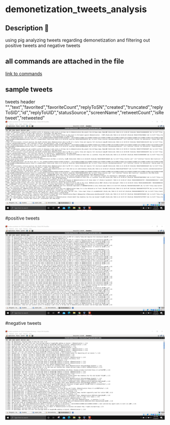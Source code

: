 # demonetization_tweets_analysis
## Description 📌
using pig analyzing tweets regarding demonetization and filtering out positive tweets and negative tweets 

## all commands are attached in the file
[link to commands](https://github.com/itsvikas0304/demonetization_tweets_analysis/blob/main/Demonetization%20Commands.txt)

## sample tweets 
tweets header "","text","favorited","favoriteCount","replyToSN","created","truncated","replyToSID","id","replyToUID","statusSource","screenName","retweetCount","isRetweet","retweeted"
<img src="https://github.com/itsvikas0304/demonetization_tweets_analysis/blob/main/images/Screenshot%20(77).png">

#positive tweets

<img src="https://github.com/itsvikas0304/demonetization_tweets_analysis/blob/main/images/Screenshot%20(80).png">

#negative tweets

<img src="https://github.com/itsvikas0304/demonetization_tweets_analysis/blob/main/images/Screenshot%20(81).png">


